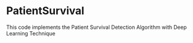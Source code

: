 # PatientSurvival
This code implements the Patient Survival Detection Algorithm with Deep Learning Technique
